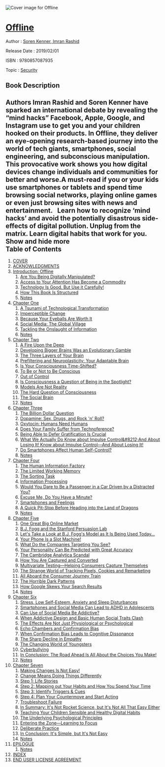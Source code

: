 ![Cover image for Offline](https://imgdetail.ebookreading.net/cover/cover/20200215/EB9780857087935.jpg)

[Offline](https://ebookreading.net/view/book/Offline-EB9780857087935_1.html "Offline")
====================================================================================================================

Author : [Soren Kenner](https://ebookreading.net/search/author/Soren+Kenner),[ Imran Rashid](https://ebookreading.net/search/author/+Imran+Rashid)

Release Date : 2019/02/01

ISBN : 9780857087935

Topic : [Security](https://ebookreading.net/search/category/security)

Book Description
-----------------

 Authors Imran Rashid and Soren Kenner have sparked an international debate by revealing the “mind hacks” Facebook, Apple, Google, and Instagram use to get you and your children hooked on their products. In Offline, they deliver an eye-opening research-based journey into the world of tech giants, smartphones, social engineering, and subconscious manipulation. This provocative work shows you how digital devices change individuals and communities for better and worse.A must-read if you or your kids use smartphones or tablets and spend time browsing social networks, playing online games or even just browsing sites with news and entertainment.  
Learn how to recognize ‘mind hacks’ and avoid the potentially disastrous side-effects of digital pollution. Unplug from the matrix. Learn digital habits that work for you.
        Show and hide more                
Table of Contents
-----------------

1. [COVER](https://ebookreading.net/view/book/Offline-EB9780857087935_1.html)
1. [ACKNOWLEDGMENTS](https://ebookreading.net/view/book/Offline-EB9780857087935_7.html)
1. [Introduction: Offline](https://ebookreading.net/view/book/Offline-EB9780857087935_8.html)
    1. [Are You Being Digitally Manipulated?](https://ebookreading.net/view/book/Offline-EB9780857087935_8.html#head-2-78)
    1. [Access to Your Attention Has Become a Commodity](https://ebookreading.net/view/book/Offline-EB9780857087935_8.html#head-2-79)
    1. [Technology Is Good. But Use it Carefully!](https://ebookreading.net/view/book/Offline-EB9780857087935_8.html#head-2-80)
    1. [How This Book Is Structured](https://ebookreading.net/view/book/Offline-EB9780857087935_8.html#head-2-81)
    1. [Notes](https://ebookreading.net/view/book/Offline-EB9780857087935_8.html#head-2-82)
1. [Chapter One](https://ebookreading.net/view/book/Offline-EB9780857087935_9.html)
    1. [A Tsunami of Technological Transformation](https://ebookreading.net/view/book/Offline-EB9780857087935_9.html#head-2-2)
    1. [Imperceptible Change](https://ebookreading.net/view/book/Offline-EB9780857087935_9.html#head-2-3)
    1. [Because Your Eyeballs Are Worth It](https://ebookreading.net/view/book/Offline-EB9780857087935_9.html#head-2-4)
    1. [Social Media: The Global Village](https://ebookreading.net/view/book/Offline-EB9780857087935_9.html#head-2-5)
    1. [Tackling the Onslaught of Information](https://ebookreading.net/view/book/Offline-EB9780857087935_9.html#head-2-6)
    1. [Notes](https://ebookreading.net/view/book/Offline-EB9780857087935_9.html#head-2-7)
1. [Chapter Two](https://ebookreading.net/view/book/Offline-EB9780857087935_10.html)
    1. [A Fire Upon the Deep](https://ebookreading.net/view/book/Offline-EB9780857087935_10.html#head-2-8)
    1. [Developing Bigger Brains Was an Evolutionary Gamble](https://ebookreading.net/view/book/Offline-EB9780857087935_10.html#head-2-9)
    1. [The Three Layers of Your Brain](https://ebookreading.net/view/book/Offline-EB9780857087935_10.html#head-2-10)
    1. [Prefiltering and Neuroplasticity: Your Adaptable Brain](https://ebookreading.net/view/book/Offline-EB9780857087935_10.html#head-2-11)
    1. [Is Your Consciousness Time-Shifted?](https://ebookreading.net/view/book/Offline-EB9780857087935_10.html#head-2-12)
    1. [To Be or Not to Be Conscious](https://ebookreading.net/view/book/Offline-EB9780857087935_10.html#head-2-13)
    1. [Out of Control](https://ebookreading.net/view/book/Offline-EB9780857087935_10.html#head-2-14)
    1. [Is Consciousness a Question of Being in the Spotlight?](https://ebookreading.net/view/book/Offline-EB9780857087935_10.html#head-2-15)
    1. [Models Are Not Reality](https://ebookreading.net/view/book/Offline-EB9780857087935_10.html#head-2-16)
    1. [The Hard Question of Consciousness](https://ebookreading.net/view/book/Offline-EB9780857087935_10.html#head-2-17)
    1. [The Social Brain](https://ebookreading.net/view/book/Offline-EB9780857087935_10.html#head-2-18)
    1. [Notes](https://ebookreading.net/view/book/Offline-EB9780857087935_10.html#head-2-19)
1. [Chapter Three](https://ebookreading.net/view/book/Offline-EB9780857087935_11.html)
    1. [The Billion Dollar Question](https://ebookreading.net/view/book/Offline-EB9780857087935_11.html#head-2-20)
    1. [Dopamine: Sex, Drugs, and Rock &#39;n&#39; Roll?](https://ebookreading.net/view/book/Offline-EB9780857087935_11.html#head-2-21)
    1. [Oxytocin: Humans Need Humans](https://ebookreading.net/view/book/Offline-EB9780857087935_11.html#head-2-22)
    1. [Does Your Family Suffer from Technoference?](https://ebookreading.net/view/book/Offline-EB9780857087935_11.html#head-2-23)
    1. [Being Able to Defer Gratification Is Crucial](https://ebookreading.net/view/book/Offline-EB9780857087935_11.html#head-2-24)
    1. [What We Actually Do Know about Impulse Control&amp;#8212;And About Losing It! Know about Impulse Control—And About Losing It!](https://ebookreading.net/view/book/Offline-EB9780857087935_11.html#head-2-25)
    1. [Do Smartphones Affect Human Self-Control?](https://ebookreading.net/view/book/Offline-EB9780857087935_11.html#head-2-26)
    1. [Notes](https://ebookreading.net/view/book/Offline-EB9780857087935_11.html#head-2-27)
1. [Chapter Four](https://ebookreading.net/view/book/Offline-EB9780857087935_12.html)
    1. [The Human Information Factory](https://ebookreading.net/view/book/Offline-EB9780857087935_12.html#head-2-28)
    1. [The Limited Working Memory](https://ebookreading.net/view/book/Offline-EB9780857087935_12.html#head-2-29)
    1. [The Sorting Task](https://ebookreading.net/view/book/Offline-EB9780857087935_12.html#head-2-30)
    1. [Information Processing](https://ebookreading.net/view/book/Offline-EB9780857087935_12.html#head-2-31)
    1. [Would You Dare to Be a Passenger in a Car Driven by a Distracted You?](https://ebookreading.net/view/book/Offline-EB9780857087935_12.html#head-2-32)
    1. [Excuse Me, Do You Have a Minute?](https://ebookreading.net/view/book/Offline-EB9780857087935_12.html#head-2-33)
    1. [Smartphones and Feelings](https://ebookreading.net/view/book/Offline-EB9780857087935_12.html#head-2-34)
    1. [A Quick Pit-Stop Before Heading into the Land of Dragons](https://ebookreading.net/view/book/Offline-EB9780857087935_12.html#head-2-35)
    1. [Notes](https://ebookreading.net/view/book/Offline-EB9780857087935_12.html#head-2-36)
1. [Chapter Five](https://ebookreading.net/view/book/Offline-EB9780857087935_13.html)
    1. [One Great Big Online Market](https://ebookreading.net/view/book/Offline-EB9780857087935_13.html#head-2-37)
    1. [B.J. Fogg and the Stanford Persuasion Lab](https://ebookreading.net/view/book/Offline-EB9780857087935_13.html#head-2-38)
    1. [Let&#39;s Take a Look at B.J. Fogg&#39;s Model as It Is Being Used Today…](https://ebookreading.net/view/book/Offline-EB9780857087935_13.html#head-2-39)
    1. [Your Phone Is a Slot Machine!](https://ebookreading.net/view/book/Offline-EB9780857087935_13.html#head-2-40)
    1. [What Do the Companies Targeting You See?](https://ebookreading.net/view/book/Offline-EB9780857087935_13.html#head-2-41)
    1. [Your Personality Can Be Predicted with Great Accuracy](https://ebookreading.net/view/book/Offline-EB9780857087935_13.html#head-2-42)
    1. [The Cambridge Analytica Scandal](https://ebookreading.net/view/book/Offline-EB9780857087935_13.html#head-2-43)
    1. [How You Are Captured and Converted](https://ebookreading.net/view/book/Offline-EB9780857087935_13.html#head-2-44)
    1. [Multivariate Testing—Helping Consumers Capture Themselves](https://ebookreading.net/view/book/Offline-EB9780857087935_13.html#head-2-45)
    1. [The Strange World of Tracking Pixels, Cookies and Remarketing](https://ebookreading.net/view/book/Offline-EB9780857087935_13.html#head-2-46)
    1. [All Aboard the Consumer Journey Train](https://ebookreading.net/view/book/Offline-EB9780857087935_13.html#head-2-47)
    1. [The Horrible Dark Patterns](https://ebookreading.net/view/book/Offline-EB9780857087935_13.html#head-2-48)
    1. [How Google Skews Your Search Results](https://ebookreading.net/view/book/Offline-EB9780857087935_13.html#head-2-49)
    1. [Notes](https://ebookreading.net/view/book/Offline-EB9780857087935_13.html#head-2-50)
1. [Chapter Six](https://ebookreading.net/view/book/Offline-EB9780857087935_14.html)
    1. [Stress, Low Self-Esteem, Anxiety and Sleep Disturbances](https://ebookreading.net/view/book/Offline-EB9780857087935_14.html#head-2-51)
    1. [Smartphones and Social Media Can Lead to ADHD in Adolescents](https://ebookreading.net/view/book/Offline-EB9780857087935_14.html#head-2-52)
    1. [Can Use of Social Media Be Addictive?](https://ebookreading.net/view/book/Offline-EB9780857087935_14.html#head-2-53)
    1. [When Addictive Design and Basic Human Social Traits Clash](https://ebookreading.net/view/book/Offline-EB9780857087935_14.html#head-2-54)
    1. [The Effects Are Not Just Physiological or Psychological](https://ebookreading.net/view/book/Offline-EB9780857087935_14.html#head-2-55)
    1. [Echo Chambers and Confirmation Bias](https://ebookreading.net/view/book/Offline-EB9780857087935_14.html#head-2-56)
    1. [When Confirmation Bias Leads to Cognitive Dissonance](https://ebookreading.net/view/book/Offline-EB9780857087935_14.html#head-2-58)
    1. [The Sharp Decline in Empathy](https://ebookreading.net/view/book/Offline-EB9780857087935_14.html#head-2-59)
    1. [The Changing World of Youngsters](https://ebookreading.net/view/book/Offline-EB9780857087935_14.html#head-2-60)
    1. [Cyberbullying](https://ebookreading.net/view/book/Offline-EB9780857087935_14.html#head-2-61)
    1. [In Conclusion: The Road Ahead Is All About the Choices You Make!](https://ebookreading.net/view/book/Offline-EB9780857087935_14.html#head-2-62)
    1. [Notes](https://ebookreading.net/view/book/Offline-EB9780857087935_14.html#head-2-63)
1. [Chapter Seven](https://ebookreading.net/view/book/Offline-EB9780857087935_15.html)
    1. [Making Changes Is Not Easy!](https://ebookreading.net/view/book/Offline-EB9780857087935_15.html#head-2-64)
    1. [Change Means Doing Things Differently](https://ebookreading.net/view/book/Offline-EB9780857087935_15.html#head-2-65)
    1. [Step 1: Life Stories](https://ebookreading.net/view/book/Offline-EB9780857087935_15.html#head-2-66)
    1. [Step 2: Mapping out Your Habits and How You Spend Your Time](https://ebookreading.net/view/book/Offline-EB9780857087935_15.html#head-2-67)
    1. [Step 3: Identify Triggers &amp; Cues](https://ebookreading.net/view/book/Offline-EB9780857087935_15.html#head-2-68)
    1. [Step 4: Plan Your Countermove and Start Acting](https://ebookreading.net/view/book/Offline-EB9780857087935_15.html#head-2-69)
    1. [Troubleshoot Failure](https://ebookreading.net/view/book/Offline-EB9780857087935_15.html#head-2-70)
    1. [In Summary: It&#39;s Not Rocket Science, but It&#39;s Not All That Easy Either](https://ebookreading.net/view/book/Offline-EB9780857087935_15.html#head-2-71)
    1. [Teaching Your Children Sensible and Healthy Digital Habits](https://ebookreading.net/view/book/Offline-EB9780857087935_15.html#head-2-72)
    1. [The Underlying Psychological Principles](https://ebookreading.net/view/book/Offline-EB9780857087935_15.html#head-2-73)
    1. [Entering the Zone—Learning to Focus](https://ebookreading.net/view/book/Offline-EB9780857087935_15.html#head-2-74)
    1. [Deliberate Practice](https://ebookreading.net/view/book/Offline-EB9780857087935_15.html#head-2-75)
    1. [In Conclusion: It&#39;s Simple, but It&#39;s Not Easy](https://ebookreading.net/view/book/Offline-EB9780857087935_15.html#head-2-76)
    1. [Notes](https://ebookreading.net/view/book/Offline-EB9780857087935_15.html#head-2-77)
1. [EPILOGUE](https://ebookreading.net/view/book/Offline-EB9780857087935_16.html)
    1. [Notes](https://ebookreading.net/view/book/Offline-EB9780857087935_16.html#head-2-1)
1. [INDEX](https://ebookreading.net/view/book/Offline-EB9780857087935_17.html)
1. [END USER LICENSE AGREEMENT](https://ebookreading.net/view/book/Offline-EB9780857087935_18.html)
